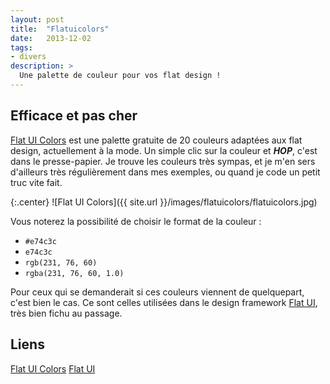 ```yaml
---
layout: post
title:  "Flatuicolors"
date:   2013-12-02
tags:
- divers
description: >
  Une palette de couleur pour vos flat design !
---
```


## Efficace et pas cher

[Flat UI Colors](https://flatuicolors.com/) est une palette gratuite de 20 couleurs adaptées aux flat design, actuellement à la mode. Un simple clic sur la couleur et ***HOP***, c'est dans le presse-papier.
Je trouve les couleurs très sympas, et je m'en sers d'ailleurs très régulièrement dans mes exemples, ou quand je code un petit truc vite fait.

{:.center}
![Flat UI Colors]({{ site.url }}/images/flatuicolors/flatuicolors.jpg)

Vous noterez la possibilité de choisir le format de la couleur :

* `#e74c3c`
* `e74c3c`
* `rgb(231, 76, 60)`
* `rgba(231, 76, 60, 1.0)`


Pour ceux qui se demanderait si ces couleurs viennent de quelquepart, c'est bien le cas. Ce sont celles utilisées dans le design framework [Flat UI](https://designmodo.com/flat-free/), très bien fichu au passage.

## Liens
[Flat UI Colors](https://flatuicolors.com/)
[Flat UI](https://designmodo.com/flat-free/)